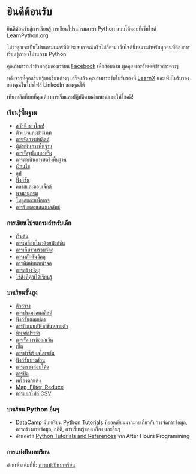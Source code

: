 # ยินดีต้อนรับ

ยินดีต้อนรับสู่การเรียนรู้การเขียนโปรแกรมภาษา Python แบบโต้ตอบที่เว็บไซต์ LearnPython.org

ไม่ว่าคุณจะเป็นโปรแกรมเมอร์ที่มีประสบการณ์หรือไม่ก็ตาม เว็บไซต์นี้เหมาะสำหรับทุกคนที่ต้องการเรียนรู้ภาษาโปรแกรม Python<br>

คุณสามารถเข้าร่วมกลุ่มของเราบน <a href="http://www.facebook.com/groups/180708015327157/">Facebook</a> เพื่อสอบถาม พูดคุย และอัพเดตข่าวสารต่างๆ

หลังจากที่คุณเรียนรู้บทเรียนต่างๆ เสร็จแล้ว คุณสามารถรับใบรับรองที่ [LearnX](https://www.learnx.org) และเพิ่มใบรับรองของคุณในโปรไฟล์ LinkedIn ของคุณได้

เพียงคลิกที่บทที่คุณต้องการเริ่มและปฏิบัติตามคำแนะนำ ขอให้โชคดี!<br>

### เรียนรู้พื้นฐาน

- [สวัสดี ชาวโลก!](Hello,%20World!)
- [ตัวแปรและประเภท](Variables%20and%20Types)
- [การจัดการกับลิสต์](Lists)
- [ผู้ดำเนินการพื้นฐาน](Basic%20Operators)
- [การจัดรูปแบบสตริง](String%20Formatting)
- [การดำเนินการสตริงพื้นฐาน](Basic%20String%20Operations)
- [เงื่อนไข](Conditions)
- [ลูป](Loops)
- [ฟังก์ชัน](Functions)
- [คลาสและออบเจ็กต์](Classes%20and%20Objects)
- [พจนานุกรม](Dictionaries)
- [โมดูลและแพ็กเกจ](Modules%20and%20Packages)
- [การรับและแสดงผลลัพธ์](Input%20and%20Output)

### การเขียนโปรแกรมสำหรับเด็ก
- [เริ่มต้น](https://codingforkids.io/play/python/intro-level1)
- [การเคลื่อนไหวด้วยฟังก์ชัน](https://codingforkids.io/play/python/intro-level2)
- [การเก็บรวบรวมวัตถุ](https://codingforkids.io/play/python/intro-level3)
- [การผลักดันวัตถุ](https://codingforkids.io/play/python/intro-level4)
- [การพิมพ์บนหน้าจอ](https://codingforkids.io/play/python/intro-level5)
- [การสร้างวัตถุ](https://codingforkids.io/play/python/intro-level6)
- [ใช้สิ่งที่คุณได้เรียนรู้](https://codingforkids.io/play/python/intro-level7)

### บทเรียนขั้นสูง

- [ตัวสร้าง](Generators)
- [การประมวลผลลิสต์](List%20Comprehensions)
- [ฟังก์ชันแลมบ์ดา](Lambda%20functions)
- [อาร์กิวเมนต์ฟังก์ชันหลายตัว](Multiple%20Function%20Arguments)
- [นิพจน์ประจำ](Regular%20Expressions)
- [การจัดการข้อยกเว้น](Exception%20Handling)
- [เซ็ต](Sets)
- [การทำซีเรียลไลเซชัน](Serialization)
- [ฟังก์ชันบางส่วน](Partial%20functions)
- [การตรวจสอบโค้ด](Code%20Introspection)
- [การปิด](Closures)
- [เครื่องตกแต่ง](Decorators)
- [Map, Filter, Reduce](Map,%20Filter,%20Reduce)
- [การแยกไฟล์ CSV](Parsing%20CSV%20Files)

### บทเรียน Python อื่นๆ

- [DataCamp](https://datacamp.pxf.io/c/67577/1012793/13294?sharedId=learnpython.org) มีบทเรียน [Python Tutorials](https://datacamp.pxf.io/c/67577/1012793/13294?sharedId=learnpython.org) ที่ยอดเยี่ยมมากมายเกี่ยวกับการจัดการข้อมูล, การสร้างภาพข้อมูล, สถิติ, การเรียนรู้ของเครื่อง และอื่นๆ
- อ่านคอร์ส [Python Tutorials and References](http://www.afterhoursprogramming.com/index.php?article=181) จาก After Hours Programming

### การแบ่งปันบทเรียน

อ่านเพิ่มเติมที่นี่: [การแบ่งปันบทเรียน](Contributing%20Tutorials)